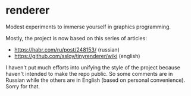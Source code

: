 # renderer
Modest experiments to immerse yourself in graphics programming.

Mostly, the project is now based on this series of articles:
* https://habr.com/ru/post/248153/ (russian)
* https://github.com/ssloy/tinyrenderer/wiki (english)

I haven't put much efforts into unifying the style of the project because haven't intended to make the repo public.
So some comments are in Russian while the others are in English (based on personal convenience). Sorry for that.
